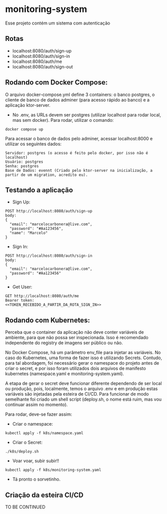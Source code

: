 # monitoring-system

Esse projeto contém um sistema com autenticação

## Rotas

- localhost:8080/auth/sign-up
- localhost:8080/auth/sign-in
- localhost:8080/auth/me
- localhost:8080/auth/sign-out

## Rodando com Docker Compose:

O arquivo docker-compose.yml define 3 containers: o banco postgres, o cliente de banco de dados adminer (para acesso rápido ao banco) e a aplicação ktor-server.

- No .env, as URLs devem ser postgres (utilizar localhost para rodar local, mas sem docker). Para rodar, utilizar o comando:

```
docker compose up
```

Para acessar o banco de dados pelo adminer, acessar localhost:8000 e utilizar os seguintes dados:

```
Servidor: postgres (o acesso é feito pelo docker, por isso não é localhost)
Usuário: postgres
Senha: postgres
Base de Dados: evennt (Criado pelo ktor-server na inicialização, a partir de um migration, acredito eu).
```

## Testando a aplicação

- Sign Up:

```
POST http://localhost:8080/auth/sign-up
body:
{
  "email": "marcelocarbonera@live.com",
  "password": "#Aa123456",
  "name": "Marcelo"
}
```

- Sign In:

```
POST http://localhost:8080/auth/sign-in
body:
{
  "email": "marcelocarbonera@live.com",
  "password": "#Aa123456"
}
```

- Get User:

```
GET http://localhost:8080/auth/me
Bearer token:
<<TOKEN_RECEBIDO_A_PARTIR_DA_ROTA_SIGN_IN>>
```

## Rodando com Kubernetes:

Perceba que o container da aplicação não deve conter variáveis de ambiente, para que não possa ser inspecionada. Isso é recomendado independente do registry de imagens ser público ou não.

No Docker Compose, há um parâmetro env_file para injetar as variáveis. No caso do Kubernetes, uma forma de fazer isso é utilizando Secrets. Contudo, para tal abordagem, foi necessário gerar o namespace do projeto antes de criar o secret, e por isso foram utilizados dois arquivos de manifesto kubernetes (namespace.yaml e monitoring-system.yaml).

A etapa de gerar o secret deve funcionar diferente dependendo de ser local ou produção, pois, localmente, temos o arquivo .env e em produção estas variáveis são injetadas pela esteira de CI/CD. Para funcionar de modo semelhante foi criado um shell script (deploy.sh, o nome está ruim, mas vou continuar assim no momento).

Para rodar, deve-se fazer assim:

- Criar o namespace:

```
kubectl apply -f k8s/namespace.yaml
```

- Criar o Secret:

```
./k8s/deploy.sh
```

- Voar voar, subir subir!!

```
kubectl apply -f k8s/monitoring-system.yaml
```

- Tá pronto o sorvetinho.

## Criação da esteira CI/CD

TO BE CONTINUED